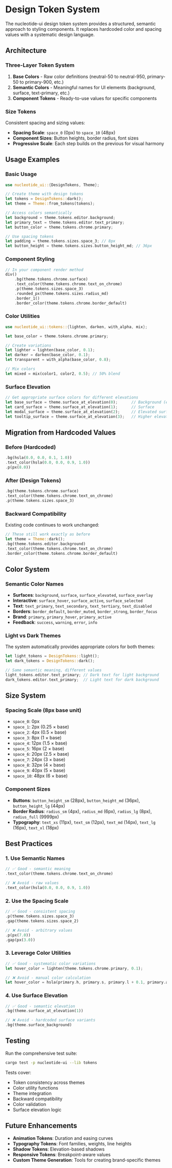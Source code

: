 # Design Token System

The nucleotide-ui design token system provides a structured, semantic approach to styling components. It replaces hardcoded color and spacing values with a systematic design language.

## Architecture

### Three-Layer Token System

1. **Base Colors** - Raw color definitions (neutral-50 to neutral-950, primary-50 to primary-900, etc.)
2. **Semantic Colors** - Meaningful names for UI elements (background, surface, text-primary, etc.)
3. **Component Tokens** - Ready-to-use values for specific components

### Size Tokens

Consistent spacing and sizing values:
- **Spacing Scale**: `space_0` (0px) to `space_10` (48px)
- **Component Sizes**: Button heights, border radius, font sizes
- **Progressive Scale**: Each step builds on the previous for visual harmony

## Usage Examples

### Basic Usage

```rust
use nucleotide_ui::{DesignTokens, Theme};

// Create theme with design tokens
let tokens = DesignTokens::dark();
let theme = Theme::from_tokens(tokens);

// Access colors semantically
let background = theme.tokens.editor.background;
let primary_text = theme.tokens.editor.text_primary;
let button_color = theme.tokens.chrome.primary;

// Use spacing tokens
let padding = theme.tokens.sizes.space_3; // 8px
let button_height = theme.tokens.sizes.button_height_md; // 36px
```

### Component Styling

```rust
// In your component render method
div()
    .bg(theme.tokens.chrome.surface)
    .text_color(theme.tokens.chrome.text_on_chrome)
    .p(theme.tokens.sizes.space_3)
    .rounded_px(theme.tokens.sizes.radius_md)
    .border_1()
    .border_color(theme.tokens.chrome.border_default)
```

### Color Utilities

```rust
use nucleotide_ui::tokens::{lighten, darken, with_alpha, mix};

let base_color = theme.tokens.chrome.primary;

// Create variations
let lighter = lighten(base_color, 0.1);
let darker = darken(base_color, 0.1);
let transparent = with_alpha(base_color, 0.8);

// Mix colors
let mixed = mix(color1, color2, 0.5); // 50% blend
```

### Surface Elevation

```rust
// Get appropriate surface colors for different elevations
let base_surface = theme.surface_at_elevation(0);      // Background (editor)
let card_surface = theme.surface_at_elevation(1);      // Surface
let modal_surface = theme.surface_at_elevation(2);     // Elevated surface
let tooltip_surface = theme.surface_at_elevation(3);   // Higher elevation
```

## Migration from Hardcoded Values

### Before (Hardcoded)
```rust
.bg(hsla(0.0, 0.0, 0.1, 1.0))
.text_color(hsla(0.0, 0.0, 0.9, 1.0))
.p(px(8.0))
```

### After (Design Tokens)
```rust
.bg(theme.tokens.chrome.surface)
.text_color(theme.tokens.chrome.text_on_chrome)
.p(theme.tokens.sizes.space_3)
```

### Backward Compatibility

Existing code continues to work unchanged:
```rust
// These still work exactly as before
let theme = Theme::dark();
.bg(theme.tokens.editor.background)
.text_color(theme.tokens.chrome.text_on_chrome)
.border_color(theme.tokens.chrome.border_default)
```

## Color System

### Semantic Color Names

- **Surfaces**: `background`, `surface`, `surface_elevated`, `surface_overlay`
- **Interactive**: `surface_hover`, `surface_active`, `surface_selected`
- **Text**: `text_primary`, `text_secondary`, `text_tertiary`, `text_disabled`
- **Borders**: `border_default`, `border_muted`, `border_strong`, `border_focus`
- **Brand**: `primary`, `primary_hover`, `primary_active`
- **Feedback**: `success`, `warning`, `error`, `info`

### Light vs Dark Themes

The system automatically provides appropriate colors for both themes:

```rust
let light_tokens = DesignTokens::light();
let dark_tokens = DesignTokens::dark();

// Same semantic meaning, different values
light_tokens.editor.text_primary; // Dark text for light background
dark_tokens.editor.text_primary;  // Light text for dark background
```

## Size System

### Spacing Scale (8px base unit)
- `space_0`: 0px
- `space_1`: 2px (0.25 × base)
- `space_2`: 4px (0.5 × base)
- `space_3`: 8px (1 × base)
- `space_4`: 12px (1.5 × base)
- `space_5`: 16px (2 × base)
- `space_6`: 20px (2.5 × base)
- `space_7`: 24px (3 × base)
- `space_8`: 32px (4 × base)
- `space_9`: 40px (5 × base)
- `space_10`: 48px (6 × base)

### Component Sizes
- **Buttons**: `button_height_sm` (28px), `button_height_md` (36px), `button_height_lg` (44px)
- **Border Radius**: `radius_sm` (4px), `radius_md` (6px), `radius_lg` (8px), `radius_full` (9999px)
- **Typography**: `text_xs` (11px), `text_sm` (12px), `text_md` (14px), `text_lg` (16px), `text_xl` (18px)

## Best Practices

### 1. Use Semantic Names
```rust
// ✅ Good - semantic meaning
.text_color(theme.tokens.chrome.text_on_chrome)

// ❌ Avoid - raw values
.text_color(hsla(0.0, 0.0, 0.9, 1.0))
```

### 2. Use the Spacing Scale
```rust
// ✅ Good - consistent spacing
.p(theme.tokens.sizes.space_3)
.gap(theme.tokens.sizes.space_2)

// ❌ Avoid - arbitrary values
.p(px(7.0))
.gap(px(3.0))
```

### 3. Leverage Color Utilities
```rust
// ✅ Good - systematic color variations
let hover_color = lighten(theme.tokens.chrome.primary, 0.1);

// ❌ Avoid - manual color calculation
let hover_color = hsla(primary.h, primary.s, primary.l + 0.1, primary.a);
```

### 4. Use Surface Elevation
```rust
// ✅ Good - semantic elevation
.bg(theme.surface_at_elevation(1))

// ❌ Avoid - hardcoded surface variants
.bg(theme.surface_background)
```

## Testing

Run the comprehensive test suite:
```bash
cargo test -p nucleotide-ui --lib tokens
```

Tests cover:
- Token consistency across themes
- Color utility functions
- Theme integration
- Backward compatibility
- Color validation
- Surface elevation logic

## Future Enhancements

- **Animation Tokens**: Duration and easing curves
- **Typography Tokens**: Font families, weights, line heights
- **Shadow Tokens**: Elevation-based shadows
- **Responsive Tokens**: Breakpoint-aware values
- **Custom Theme Generation**: Tools for creating brand-specific themes
